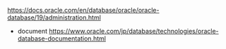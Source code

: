 <p><a href="https://docs.oracle.com/en/database/oracle/oracle-database/19/administration.html">https://docs.oracle.com/en/database/oracle/oracle-database/19/administration.html</a></p>
<ul>
<li>document
<a href="https://www.oracle.com/jp/database/technologies/oracle-database-documentation.html">https://www.oracle.com/jp/database/technologies/oracle-database-documentation.html</a></li>
</ul>